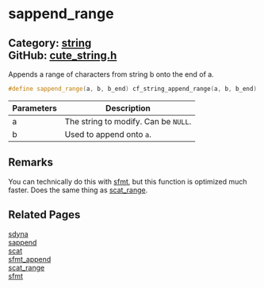 [//]: # (This file is automatically generated by Cute Framework's docs parser.)
[//]: # (Do not edit this file by hand!)
[//]: # (See: https://github.com/RandyGaul/cute_framework/blob/master/samples/docs_parser.cpp)
[](../header.md ':include')

# sappend_range

Category: [string](/api_reference?id=string)  
GitHub: [cute_string.h](https://github.com/RandyGaul/cute_framework/blob/master/include/cute_string.h)  
---

Appends a range of characters from string b onto the end of a.

```cpp
#define sappend_range(a, b, b_end) cf_string_append_range(a, b, b_end)
```

Parameters | Description
--- | ---
a | The string to modify. Can be `NULL`.
b | Used to append onto `a`.

## Remarks

You can technically do this with [sfmt](/string/sfmt.md), but this function is optimized much faster. Does the same thing as [scat_range](/string/scat_range.md).

## Related Pages

[sdyna](/string/sdyna.md)  
[sappend](/string/sappend.md)  
[scat](/string/scat.md)  
[sfmt_append](/string/sfmt_append.md)  
[scat_range](/string/scat_range.md)  
[sfmt](/string/sfmt.md)  
